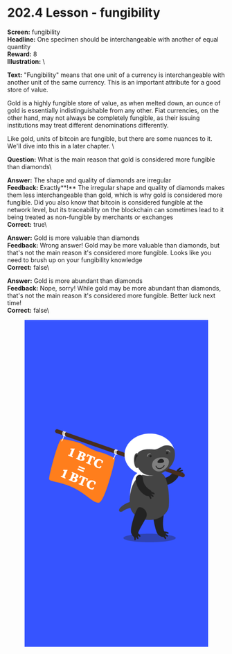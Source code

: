 # 202.4 Lesson - fungibility

**Screen:** fungibility\
**Headline:** One specimen should be interchangeable with another of equal quantity\
**Reward:** 8\
**Illustration:** \

**Text:** 
&quot;Fungibility&quot; means that one unit of a currency is interchangeable with another unit of the same currency. This is an important attribute for a good store of value.

Gold is a highly fungible store of value, as when melted down, an ounce of gold is essentially indistinguishable from any other. Fiat currencies, on the other hand, may not always be completely fungible, as their issuing institutions may treat different denominations differently.

Like gold, units of bitcoin are fungible, but there are some nuances to it. We&#x27;ll dive into this in a later chapter.
\

**Question:** What is the main reason that gold is considered more fungible than diamonds\

**Answer:** The shape and quality of diamonds are irregular\
**Feedback:** Exactly**!** The irregular shape and quality of diamonds makes them less interchangeable than gold, which is why gold is considered more fungible. Did you also know that bitcoin is considered fungible at the network level, but its traceability on the blockchain can sometimes lead to it being treated as non-fungible by merchants or exchanges\
**Correct:** true\

**Answer:** Gold is more valuable than diamonds\
**Feedback:** Wrong answer! Gold may be more valuable than diamonds, but that&#x27;s not the main reason it&#x27;s considered more fungible. Looks like you need to brush up on your fungibility knowledge\
**Correct:** false\

**Answer:** Gold is more abundant than diamonds\
**Feedback:** Nope, sorry! While gold may be more abundant than diamonds, that&#x27;s not the main reason it&#x27;s considered more fungible. Better luck next time!\
**Correct:** false\


<figure><img src="../.gitbook/assets/202-04.png" alt=""><figcaption></figcaption></figure>

